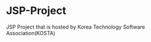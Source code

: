 JSP-Project
===========

JSP Project that is hosted by Korea Technology Software Association(KOSTA) 
